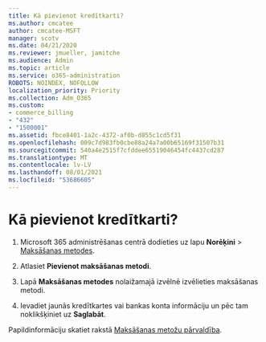 ```yaml
---
title: Kā pievienot kredītkarti?
ms.author: cmcatee
author: cmcatee-MSFT
manager: scotv
ms.date: 04/21/2020
ms.reviewer: jmueller, jamitche
ms.audience: Admin
ms.topic: article
ms.service: o365-administration
ROBOTS: NOINDEX, NOFOLLOW
localization_priority: Priority
ms.collection: Adm_O365
ms.custom:
- commerce_billing
- "432"
- "1500001"
ms.assetid: fbce8401-1a2c-4372-af0b-d855c1cd5f31
ms.openlocfilehash: 009c7d983fb0cbe88a24a7a00b65169f31507b31
ms.sourcegitcommit: 540a4e2515f7cfddee65519046454fc4437cd287
ms.translationtype: MT
ms.contentlocale: lv-LV
ms.lasthandoff: 08/01/2021
ms.locfileid: "53686605"
---
```

# <a name="how-do-i-add-a-credit-card"></a>Kā pievienot kredītkarti?

1. Microsoft 365 administrēšanas centrā dodieties uz lapu **Norēķini** \> [Maksāšanas metodes](https://go.microsoft.com/fwlink/p/?linkid=2018806).

2. Atlasiet **Pievienot maksāšanas metodi**.

3. Lapā **Maksāšanas metodes** nolaižamajā izvēlnē izvēlieties maksāšanas metodi.

4. Ievadiet jaunās kredītkartes vai bankas konta informāciju un pēc tam noklikšķiniet uz **Saglabāt**.

Papildinformāciju skatiet rakstā [Maksāšanas metožu pārvaldība](/microsoft-365/commerce/billing-and-payments/manage-payment-methods).
